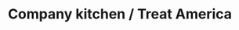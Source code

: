 ---
title: "Company kitchen / Treat America"
url: /omaha/company-kitchen-treat-america/
shop: electrical
---